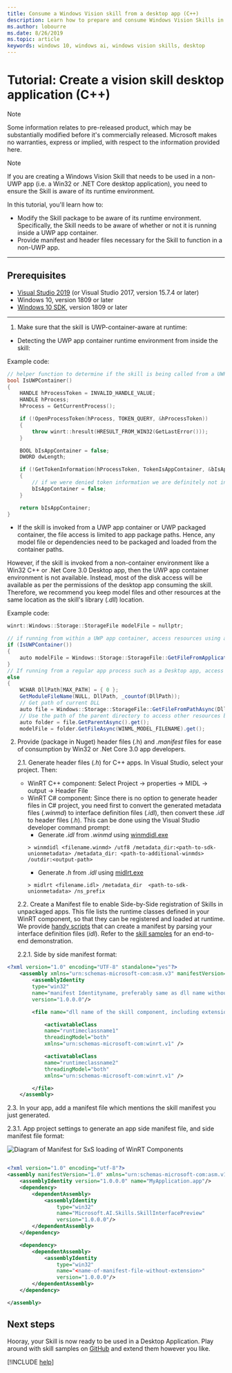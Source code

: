 ```yaml
---
title: Consume a Windows Vision skill from a desktop app (C++)
description: Learn how to prepare and consume Windows Vision Skills in a desktop application (non-UWP).
ms.author: lobourre
ms.date: 8/26/2019
ms.topic: article
keywords: windows 10, windows ai, windows vision skills, desktop
---
```


# Tutorial: Create a vision skill desktop application (C++)

> [!NOTE]
> Some information relates to pre-released product, which may be substantially modified before it's commercially released. Microsoft makes no warranties, express or implied, with respect to the information provided here.

> [!NOTE]
> If you are creating a Windows Vision Skill that needs to be used in a non-UWP app (i.e. a Win32 or .NET Core desktop application), you need to ensure the Skill is aware of its runtime environment.

In this tutorial, you'll learn how to:

- Modify the Skill package to be aware of its runtime environment. Specifically, the Skill needs to be aware of whether or not it is running inside a UWP app container.
- Provide manifest and header files necessary for the Skill to function in a non-UWP app.

---

## Prerequisites

- [Visual Studio 2019](https://visualstudio.microsoft.com/downloads/) (or Visual Studio 2017, version 15.7.4 or later)
- Windows 10, version 1809 or later
- [Windows 10 SDK](https://developer.microsoft.com/windows/downloads/windows-10-sdk), version 1809 or later

---

1. Make sure that the skill is UWP-container-aware at runtime:

- Detecting the UWP app container runtime environment from inside the skill:

Example code:

```cpp
// helper function to determine if the skill is being called from a UWP app container or not.
bool IsUWPContainer()
{
    HANDLE hProcessToken = INVALID_HANDLE_VALUE;
    HANDLE hProcess;
    hProcess = GetCurrentProcess();

    if (!OpenProcessToken(hProcess, TOKEN_QUERY, &hProcessToken))
    {
        throw winrt::hresult(HRESULT_FROM_WIN32(GetLastError()));
    }

    BOOL bIsAppContainer = false;
    DWORD dwLength;

    if (!GetTokenInformation(hProcessToken, TokenIsAppContainer, &bIsAppContainer, sizeof(bIsAppContainer), &dwLength))
    {
        // if we were denied token information we are definitely not in an app container.
        bIsAppContainer = false;
    }

    return bIsAppContainer;
}
```

- If the skill is invoked from a UWP app container or UWP packaged container, the file access is limited to app package paths. Hence, any model file or dependencies need to be packaged and loaded from the container paths.

However, if the skill is invoked from a non-container environment like a Win32 C++ or .Net Core 3.0 Desktop app, then the UWP app container environment is not available. Instead, most of the disk access will be available as per the permissions of the desktop app consuming the skill. Therefore, we recommend you keep model files and other resources at the same location as the skill's library (*.dll*) location.

Example code:

```csharp
winrt::Windows::Storage::StorageFile modelFile = nullptr;

// if running from within a UWP app container, access resources using a URI relative to its path
if (IsUWPContainer())
{
    auto modelFile = Windows::Storage::StorageFile::GetFileFromApplicationUriAsync(Windows::Foundation::Uri(L"ms-appx:///Contoso.FaceSentimentAnalyzer/" + WINML_MODEL_FILENAME)).get();
}
// If running from a regular app process such as a Desktop app, access resources using the full system path
else
{
    WCHAR DllPath[MAX_PATH] = { 0 };
    GetModuleFileName(NULL, DllPath, _countof(DllPath));
    // Get path of current DLL
    auto file = Windows::Storage::StorageFile::GetFileFromPathAsync(DllPath).get();
    // Use the path of the parent directory to access other resources bundled with the DLL
    auto folder = file.GetParentAsync().get();
    modelFile = folder.GetFileAsync(WINML_MODEL_FILENAME).get();
```

2. Provide (package in Nuget) header files  (.h) and *.manifest* files for ease of consumption by Win32 or .Net Core 3.0 app developers.

    2.1. Generate header files (*.h*) for C++ apps.
In Visual Studio, select your project. Then:
    - WinRT C++ component: Select Project -> properties -> MIDL -> output -> Header File
    - WinRT C# component: Since there is no option to generate header files in C# project, you need first to convert the generated metadata files (*.winmd*) to interface definition files (*.idl*), then convert these *.idl* to header files (*.h*). This can be done using the  Visual Studio developer command prompt:
      - Generate *.idl* from *.winmd* using [winmdidl.exe](/cpp/cppcx/wrl/use-winmdidl-and-midlrt-to-create-h-files-from-windows-metadata)
      ```
      > winmdidl <filename.winmd> /utf8 /metadata_dir:<path-to-sdk-unionmetadata> /metadata_dir: <path-to-additional-winmds> /outdir:<output-path>
      ```
      - Generate *.h* from *.idl* using [midlrt.exe](/windows/win32/midl/midlrt-and-windows-runtime-components)
      ```
      > midlrt <filename.idl> /metadata_dir  <path-to-sdk-unionmetadata> /ns_prefix
      ```

    2.2. Create a Manifest file to enable Side-by-Side registration of Skills in unpackaged apps. This file lists the runtime classes defined in your WinRT component, so that they can be registered and loaded at runtime. We provide [handy scripts](https://github.com/microsoft/WindowsVisionSkillsPreview/blob/master/samples/Scripts/genSxSManifest.ps1) that can create a manifest by parsing your interface definition files (*idl*). Refer to the [skill samples](https://github.com/microsoft/WindowsVisionSkillsPreview/tree/master/samples/SentimentAnalyzerCustomSkill) for an end-to-end demonstration.


    2.2.1. Side by side manifest format:

```xml
<?xml version="1.0" encoding="UTF-8" standalone="yes"?>
    <assembly xmlns="urn:schemas-microsoft-com:asm.v3" manifestVersion="1.0">
        <assemblyIdentity
        type="win32"
        name="manifest Identityname, preferably same as dll name without extension and same as filename of this manifest"
        version="1.0.0.0"/>

        <file name="dll name of the skill component, including extension">

            <activatableClass
            name="runtimeclassname1"
            threadingModel="both"
            xmlns="urn:schemas-microsoft-com:winrt.v1" />

            <activatableClass
            name="runtimeclassname2"
            threadingModel="both"
            xmlns="urn:schemas-microsoft-com:winrt.v1" />

        </file>
    </assembly>
```

2.3. In your app, add a manifest file which mentions the skill manifest you just generated.

2.3.1. App project settings to generate an app side manifest file, and side manifest file format:


![Diagram of Manifest for SxS loading of WinRT Components](../images/vision-skills-manifest.png)



```xml

<?xml version="1.0" encoding="utf-8"?>
<assembly manifestVersion="1.0" xmlns="urn:schemas-microsoft-com:asm.v1">
    <assemblyIdentity version="1.0.0.0" name="MyApplication.app"/>
    <dependency>
        <dependentAssembly>
            <assemblyIdentity
                type="win32"
                name="Microsoft.AI.Skills.SkillInterfacePreview"
                version="1.0.0.0"/>
        </dependentAssembly>
    </dependency>

    <dependency>
        <dependentAssembly>
            <assemblyIdentity
                type="win32"
                name="<name-of-manifest-file-without-extension>"
                version="1.0.0.0"/>
        </dependentAssembly>
    </dependency>

</assembly>
```

## Next steps

Hooray, your Skill is now ready to be used in a Desktop Application. Play around with skill samples on [GitHub](https://github.com/microsoft/WindowsVisionSkillsPreview/tree/master/samples) and extend them however you like.

[!INCLUDE [help](../includes/get-help-vision.md)]

